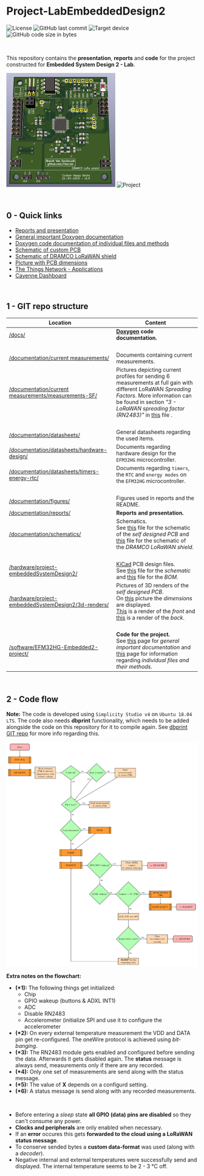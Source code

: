 # Project-LabEmbeddedDesign2

![License](https://img.shields.io/badge/license-GNU%20GPL%20v3.0-blue.svg)
![GitHub last commit](https://img.shields.io/github/last-commit/Fescron/Project-LabEmbeddedDesign2.svg)
![Target device](https://img.shields.io/badge/target%20device-EFM32HG322F64G-yellow.svg)
![GitHub code size in bytes](https://img.shields.io/github/languages/code-size/Fescron/Project-LabEmbeddedDesign2.svg)
<!-- ![GitHub Release Date](https://img.shields.io/github/release-date/Fescron/Project-LabEmbeddedDesign2.svg) -->
<!-- ![GitHub release](https://img.shields.io/github/release/Fescron/Project-LabEmbeddedDesign2.svg) -->

<br/>

This repository contains the **presentation**, **reports** and **code** for the project constructed for **Embedded System Design 2 - Lab**.

<img src="hardware/project-embeddedSystemDesign2/3d-renders/project-embeddedSystemDesign2.png" height="300" alt="Project"> <img src="documentation/figures/testing4.png" height="300" alt="Project">

<br/>

## 0 - Quick links

- [Reports and presentation](documentation/reports)
- [General important Doxygen documentation](https://fescron.github.io/Project-LabEmbeddedDesign2/index.html)
- [Doxygen code documentation of individual files and methods](https://fescron.github.io/Project-LabEmbeddedDesign2/files.html)
- [Schematic of custom PCB](documentation/schematics/project-embeddedSystemDesign2.pdf)
- [Schematic of DRAMCO LoRaWAN shield](documentation/schematics/dramco-LoRa-addon-schematic-v4-0.pdf)
- [Picture with PCB dimensions](https://raw.githubusercontent.com/Fescron/Project-LabEmbeddedDesign2/master/hardware/project-embeddedSystemDesign2/3d-renders/project-embeddedSystemDesign2-pcb-dimensions.png)
- [The Things Network - Applications](https://console.thethingsnetwork.org/applications/)
- [Cayenne Dashboard](https://cayenne.mydevices.com/cayenne/dashboard/start)

<br/>

## 1 - GIT repo structure

|  Location  |  Content  |
| ---------- | --------- |
| [/docs/](https://fescron.github.io/Project-LabEmbeddedDesign2/index.html) | **[Doxygen](http://www.doxygen.org) code documentation.** |
| <br/>      |           |
| [/documentation/current measurements/](documentation/current%20measurements) | Documents containing current measurements. |
| [/documentation/current measurements/measurements-SF/](documentation/current%20measurements/measurements-SF) | Pictures depicting current profiles for sending 6 measurements at full gain with different LoRaWAN *Spreading Factors*. More information can be found in section *"3 - LoRaWAN spreading factor (RN2483)"* in [this](documentation/current%20measurements/currents-2-projectEmbeddedDesign2.pdf) file . |
| <br/>      |           |
| [/documentation/datasheets/](documentation/datasheets) | General datasheets regarding the used items. |
| [/documentation/datasheets/hardware-design/](documentation/datasheets/hardware-design) | Documents regarding hardware design for the `EFM32HG` microcontroller. |
| [/documentation/datasheets/timers-energy-rtc/](documentation/datasheets/timers-energy-rtc) | Documents regarding `timers`, the `RTC` and `energy modes` on the `EFM32HG` microcontroller. |
| <br/>      |           |
| [/documentation/figures/](documentation/figures) | Figures used in reports and the README. |
| [/documentation/reports/](documentation/reports) | **Reports and presentation.** |
| [/documentation/schematics/](documentation/schematics) | Schematics. <br/>  See [this](documentation/schematics/project-embeddedSystemDesign2.pdf) file for the schematic of the *self designed PCB* and [this](documentation/schematics/dramco-LoRa-addon-schematic-v4-0.pdf) file for the schematic of the *DRAMCO LoRaWAN shield*.
| <br/>      |           |
| [/hardware/project-embeddedSystemDesign2/](hardware/project-embeddedSystemDesign2) | [KiCad](http://kicad-pcb.org/) PCB design files. <br/> See [this](hardware/project-embeddedSystemDesign2/pdf/project-embeddedSystemDesign2.pdf) file for the *schematic* and [this](hardware/project-embeddedSystemDesign2/bom/bom-custom-gecko-v1-0.pdf) file for the *BOM*. |
| [/hardware/project-embeddedSystemDesign2/3d-renders/](hardware/project-embeddedSystemDesign2/3d-renders) | Pictures of 3D renders of the *self designed PCB*. <br/> On [this](https://raw.githubusercontent.com/Fescron/Project-LabEmbeddedDesign2/master/hardware/project-embeddedSystemDesign2/3d-renders/project-embeddedSystemDesign2-pcb-dimensions.png) picture the *dimensions* are displayed. <br/>  [This](https://raw.githubusercontent.com/Fescron/Project-LabEmbeddedDesign2/master/hardware/project-embeddedSystemDesign2/3d-renders/project-embeddedSystemDesign2.png) is a render of the *front* and [this](https://raw.githubusercontent.com/Fescron/Project-LabEmbeddedDesign2/master/hardware/project-embeddedSystemDesign2/3d-renders/project-embeddedSystemDesign2-back.png) is a render of the *back*. |
| <br/>      |           |
| [/software/EFM32HG-Embedded2-project/](software/EFM32HG-Embedded2-project) | **Code for the project.** <br/> See [this](https://fescron.github.io/Project-LabEmbeddedDesign2/index.html) page for *general important documentation* and [this](https://fescron.github.io/Project-LabEmbeddedDesign2/files.html) page for information regarding *individual files and their methods*. |

<br/>

## 2 - Code flow

**Note:** The code is developed using `Simplicity Studio v4` on `Ubuntu 18.04 LTS`. The code also needs **dbprint** functionality, which needs to be added alongside the code on this repository for it to compile again. See [dbprint GIT repo](https://github.com/Fescron/dbprint) for more info regarding this.

![Flowchart](/documentation/figures/flowchart-full.png?raw=true "Flowchart")

**Extra notes on the flowchart:**

- **(\*1):** The following things get initialized:
    - Chip
    - GPIO wakeup (buttons & ADXL INT1)
    - ADC
    - Disable RN2483
    - Accelerometer (initialize SPI and use it to configure the accelerometer
- **(\*2):** On every external temperature measurement the VDD and DATA pin get re-configured. The oneWire protocol is achieved using *bit-banging*.
- **(\*3):** The RN2483 module gets enabled and configured before sending the data. Afterwards it gets disabled again. The **status** message is always send, measurements only if there are any recorded.
- **(\*4):** Only one set of measurements are send along with the status message.
- **(\*5):** The value of **X** depends on a configurd setting.
- **(\*6):** A status message is send along with any recorded measurements.

<br/>

- Before entering a *sleep* state **all GPIO (data) pins are disabled** so they can't consume any power.
- **Clocks and peripherals** are only enabled when necessary.
- If an **error** occures this gets **forwarded to the cloud using a LoRaWAN status message**.
- To conserve sended bytes a **custom data-format** was used (along with a *decoder*).
- Negative internal and external temperatures were successfully send and displayed. The internal temperature seems to be 2 - 3 °C off.
